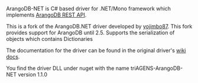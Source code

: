 ArangoDB-NET is C# based driver for .NET/Mono framework which implements [ArangoDB REST API](http://www.arangodb.com/manuals/current/ImplementorManual.html).

This is a fork of the ArangoDB.NET driver developed by [yojimbo87](https://github.com/yojimbo87/ArangoDB-NET).
This fork provides support for ArangoDB until 2.5. Supports the serialization of objects which contains
Dictionaries

The documentation for the driver can be found in the original driver's [wiki docs](https://github.com/yojimbo87/ArangoDB-NET/wiki).

You find the driver DLL under nuget with the name triAGENS-ArangoDB-NET version 1.1.0
